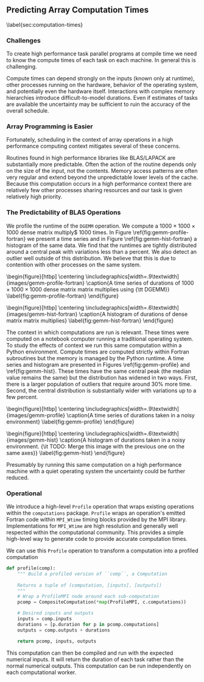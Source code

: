 
Predicting Array Computation Times
----------------------------------

\label{sec:computation-times}

### Challenges

To create high performance task parallel programs at compile time we need to know the compute times of each task on each machine.  In general this is challenging.  

Compute times can depend strongly on the inputs (known only at runtime), other processes running on the hardware, behavior of the operating system, and potentially even the hardware itself.  Interactions with complex memory hierarchies introduce difficult-to-model durations.  Even if estimates of tasks are available the uncertainty may be sufficient to ruin the accuracy of the overall schedule.


### Array Programming is Easier

Fortunately, scheduling in the context of array operations in a high performance computing context mitigates several of these concerns.

Routines found in high performance libraries like BLAS/LAPACK are substantially more predictable.  Often the action of the routine depends only on the size of the input, not the contents.  Memory access patterns are often very regular and extend beyond the unpredictable lower levels of the cache.  Because this computation occurs in a high performance context there are relatively few other processes sharing resources and our task is given relatively high priority.


### The Predictability of BLAS Operations

We profile the runtime of the `DGEMM` operation.  We compute a $1000 \times 1000 \times 1000$ dense matrix multiply$ $1000$ times.  In Figure \ref{fig:gemm-profile-fortran} we present a time series and in Figure \ref{fig:gemm-hist-fortran} a histogram of the same data.  We find that the runtimes are tightly distributed around a central peak with variations less than a percent.  We also detect an outlier well outside of this distribution.  We believe that this is due to contention with other processes on the same system.


\begin{figure}[htbp]
\centering
\includegraphics[width=.9\textwidth]{images/gemm-profile-fortran}
\caption{A time series of durations of $1000\times 1000 \times 1000$ dense matrix matrix multiplies using {\tt DGEMM}}
\label{fig:gemm-profile-fortran}
\end{figure}

\begin{figure}[htbp]
\centering
\includegraphics[width=.6\textwidth]{images/gemm-hist-fortran}
\caption{A histogram of durations of dense matrix matrix multiplies}
\label{fig:gemm-hist-fortran}
\end{figure}

The context in which computations are run is relevant.  These times were computed on a notebook computer running a traditional operating system.  To study the effects of context we run this same computation within a Python environment.  Compute times are computed strictly within Fortran subroutines but the memory is managed by the Python runtime.  A time series and histogram are presented in Figures  \ref{fig:gemm-profile} and \ref{fig:gemm-hist}.  These times have the same central peak (the median value remains the same) but the distribution has widened in two ways.  First, there is a larger population of outliers that require around 30% more time.  Second, the central distribution is substantially wider with variations up to a few percent.

\begin{figure}[htbp]
\centering
\includegraphics[width=.9\textwidth]{images/gemm-profile}
\caption{A time series of durations taken in a noisy environment}
\label{fig:gemm-profile}
\end{figure}

\begin{figure}[htbp]
\centering
\includegraphics[width=.6\textwidth]{images/gemm-hist}
\caption{A histogram of durations taken in a noisy environment. {\it TODO: Merge this image with the previous one on the same axes}}
\label{fig:gemm-hist}
\end{figure}


Presumably by running this same computation on a high performance machine with a quiet operating system the uncertainty could be further reduced.


### Operational

We introduce a high-level `Profile` operation that wraps existing operations within the `computations` package.  `Profile` wraps an operation's emitted Fortran code within `MPI_Wtime` timing blocks provided by the MPI library.  Implementations for `MPI_Wtime` are high resolution and generally well respected within the computational community.  This provides a simple high-level way to generate code to provide accurate computation times.

We can use this `Profile` operation to transform a computation into a profiled computation

~~~~~~~~~~~Python
def profile(comp):
    """ Build a profiled version of ``comp``, a Computation 
    
    Returns a tuple of (computation, [inputs], [outputs])
    """
    # Wrap a ProfileMPI node around each sub-computation
    pcomp = CompositeComputation(*map(ProfileMPI, c.computations))

    # Desired inputs and outputs
    inputs = comp.inputs
    durations = [p.duration for p in pcomp.computations]
    outputs = comp.outputs + durations

    return pcomp, inputs, outputs
~~~~~~~~~~~

This computation can then be compiled and run with the expected numerical inputs.  It will return the duration of each task rather than the normal numerical outputs.  This computation can be run independently on each computational worker.
